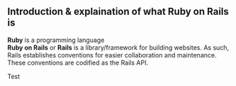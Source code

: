 ## Introduction & explaination of what Ruby on Rails is

**Ruby** is a programming language<br/>
**Ruby on Rails** or **Rails** is a library/framework for building websites. As such, Rails establishes conventions for easier collaboration and maintenance. These conventions are codified as the Rails API.<br/>

Test 
